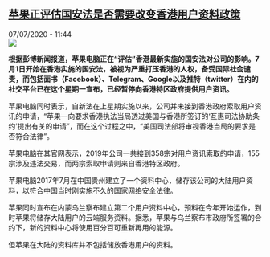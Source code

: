 <!--1594119320000-->
[苹果正评估国安法是否需要改变香港用户资料政策](http://www.rfi.fr//cn/%E4%B8%AD%E5%9B%BD/20200707-%E8%8B%B9%E6%9E%9C%E6%AD%A3%E8%AF%84%E4%BC%B0%E5%9B%BD%E5%AE%89%E6%B3%95%E6%98%AF%E5%90%A6%E9%9C%80%E8%A6%81%E6%94%B9%E5%8F%98%E9%A6%99%E6%B8%AF%E7%94%A8%E6%88%B7%E8%B5%84%E6%96%99%E6%94%BF%E7%AD%96)
------

<div>07/07/2020 - 11:44</div><img src="https://s.rfi.fr/media/display/7009aa8c-451e-11ea-88bd-005056bf87d6/w:310/p:16x9/2019-01-03t060250z_547059874_rc124b77ce70_rtrmadp_3_apple-forecast_0.jpg"><p><strong>根据彭博新闻报道，苹果电脑正在“评估”香港最新实施的国安法对公司的影响。7月1日开始在香港实施的国安法，被视为严重打压香港的人权，备受国际社会谴责，而包括面书（Facebook）、Telegram、Google以及推特（twitter）在内的社交平台已在这个星期一宣布，已经暂停向香港特区政府提供用户资讯。</strong></p><div class="t-content__body u-clearfix"><div class="m-interstitial"></div><p>苹果电脑同时表示，自新法在上星期实施以来，公司并未接到香港政府索取用户资讯的申请，“苹果一向要求香港执法当局透过美国与香港所签订的‘互惠司法协助条约’提出有关的申请”，而在这个过程之中，“美国司法部将审视香港当局的要求是否符合法律”。</p><p>苹果电脑在其官网表示，2019年公司一共接到358宗对用户资讯索取的申请，155宗涉及违法交易，而两宗索取申请则来自香港特区政府。</p><p>苹果电脑2017年7月在中国贵州建立了一个资料中心，储存该公司的大陆用户资料，以符合中国当时刚实施不久的国家网络安全法律。</p><p>苹果同时宣布在内蒙乌兰察布建立第二个用户资料中心，预料在今年开始运作，到时苹果将储存大陆用户的云端服务资料。据悉，苹果与乌兰察布市政府所签署的合约下，新的资料中心将使用百分百可重新再用的能源。</p><p>但苹果在大陆的资料库并不包括储放香港用户的资料。</p><div class="o-self-promo o-self-promo--nl o-self-promo--hidden" data-selfpromo-newsletter></div><div class="o-self-promo o-self-promo--app o-self-promo--hidden" data-selfpromo-app></div></div>
